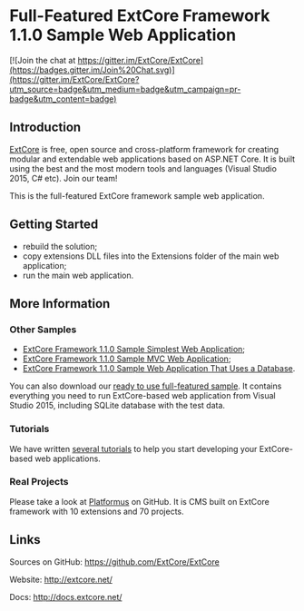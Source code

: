 ﻿# Full-Featured ExtCore Framework 1.1.0 Sample Web Application

[![Join the chat at https://gitter.im/ExtCore/ExtCore](https://badges.gitter.im/Join%20Chat.svg)](https://gitter.im/ExtCore/ExtCore?utm_source=badge&utm_medium=badge&utm_campaign=pr-badge&utm_content=badge)

## Introduction

[ExtCore](https://github.com/ExtCore/ExtCore) is free, open source and cross-platform framework for creating
modular and extendable web applications based on ASP.NET Core. It is built using the best and the most modern
tools and languages (Visual Studio 2015, C# etc). Join our team!

This is the full-featured ExtCore framework sample web application.

## Getting Started

* rebuild the solution;
* copy extensions DLL files into the Extensions folder of the main web application;
* run the main web application.

## More Information

### Other Samples

* [ExtCore Framework 1.1.0 Sample Simplest Web Application](https://github.com/ExtCore/ExtCore-Sample-Simplest);
* [ExtCore Framework 1.1.0 Sample MVC Web Application](https://github.com/ExtCore/ExtCore-Sample-Mvc);
* [ExtCore Framework 1.1.0 Sample Web Application That Uses a Database](https://github.com/ExtCore/ExtCore-Sample-Data).

You can also download our [ready to use full-featured sample](http://extcore.net/files/ExtCore-Sample-1.1.0.zip).
It contains everything you need to run ExtCore-based web application from Visual Studio 2015, including SQLite
database with the test data.

### Tutorials

We have written [several tutorials](http://docs.extcore.net/en/latest/getting_started/index.html)
to help you start developing your ExtCore-based web applications.

### Real Projects

Please take a look at [Platformus](https://github.com/Platformus/Platformus) on GitHub. It is CMS
built on ExtCore framework with 10 extensions and 70 projects.

## Links

Sources on GitHub: https://github.com/ExtCore/ExtCore

Website: http://extcore.net/

Docs: http://docs.extcore.net/